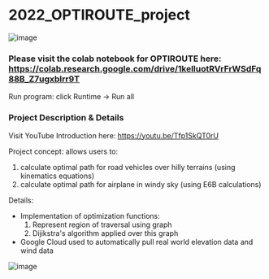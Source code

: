 # 2022_OPTIROUTE_project

![image](https://github.com/Ayushsaha103/2022_OPTIROUTE_project/assets/71895904/0a45a181-c511-4633-ba71-6779177065a7)

### Please visit the colab notebook for OPTIROUTE here: https://colab.research.google.com/drive/1kelIuotRVrFrWSdFq88B_Z7ugxblrr9T
Run program: click Runtime -> Run all


### Project Description & Details
Visit YouTube Introduction here: https://youtu.be/Tfp1SkQT0rU

Project concept: allows users to:
1) calculate optimal path for road vehicles over hilly terrains (using kinematics equations)
2) calculate optimal path for airplane in windy sky (using E6B calculations)

Details:
- Implementation of optimization functions:
  1) Represent region of traversal using graph
  2) Dijikstra's algorithm applied over this graph
- Google Cloud used to automatically pull real world elevation data and wind data

![image](https://github.com/Ayushsaha103/2022_OPTIROUTE_project/assets/71895904/5878c86d-9560-4a18-83fd-aee699533216)
